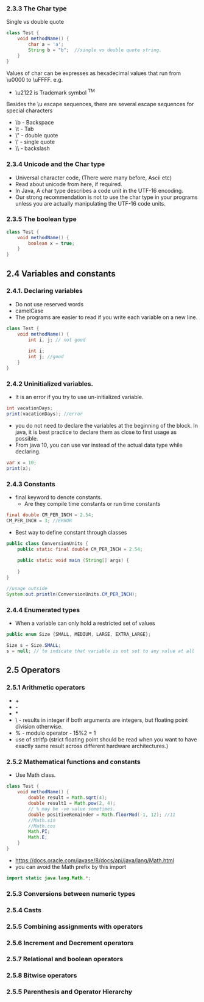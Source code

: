 ### 2.3.3 The Char type

Single vs double quote
```java
class Test {
    void methodName() {
        char a = 'a';
        String b = "b";  //single vs double quote string.
    }
}
```

Values of char can be expresses as hexadecimal values that run from \u0000 to 
\uFFFF. e.g.
* \u2122 is Trademark symbol <sup>TM</sup>

Besides the \u escape sequences, there are several escape sequences for special 
characters
* \b - Backspace
* \t - Tab
* \\" - double quote
* \\' - single quote
* \\\ - backslash

### 2.3.4 Unicode and the Char type
* Universal character code, (There were many before, Ascii etc)
* Read about unicode from here, if required.
* In Java, A char type describes a code unit in the UTF-16 encoding.
* Our strong recommendation is not to use the char type in your programs unless you are actually manipulating the 
UTF-16 code units.

### 2.3.5 The boolean type
```java
class Test {
    void methodName() {
        boolean x = true;
    }
}
```

## 2.4 Variables and constants

### 2.4.1. Declaring variables

* Do not use reserved words
* camelCase
* The programs are easier to read if you write each variable on a new line.
```java
class Test {
    void methodName() {
        int i, j; // not good
        
        int i;
        int j; //good
    }
}
```
### 2.4.2 Uninitialized variables.
* It is an error if you try to use un-initialized variable.
```java
int vacationDays;
print(vacationDays); //error
```
* you do not need to declare the variables at the beginning of the block. 
In java, it is best practice to declare them as close to first usage as possible.
* From java 10, you can use var instead of the actual data type while declaring.
```java
var x = 10;
print(x);
```

### 2.4.3 Constants

* final keyword to denote constants.
  * Are they compile time constants or run time constants
```java
final double CM_PER_INCH = 2.54;
CM_PER_INCH = 3; //ERROR
```
* Best way to define constant through classes
```java
public class ConversionUnits {
    public static final double CM_PER_INCH = 2.54;
    
    public static void main (String[] args) {
        
    }
}

//usage outside
System.out.println(ConversionUnits.CM_PER_INCH);
```

### 2.4.4 Enumerated types
* When a variable can only hold a restricted set of values
```java
public enum Size {SMALL, MEDIUM, LARGE, EXTRA_LARGE};

Size s = Size.SMALL;
s = null; // to indicate that variable is not set to any value at all
```

## 2.5 Operators

### 2.5.1 Arithmetic operators
- \+
- \-
- \*
- \\ - results in integer if both arguments are integers, but floating point division otherwise.
- \% - modulo operator - 15%2  = 1
- use of stritfp (strict floating point should be read when you want to have exactly same result across different hardware architectures.)

### 2.5.2 Mathematical functions and constants

* Use Math class.
```java
class Test {
    void methodName() {
        double result = Math.sqrt(4);
        double result1 = Math.pow(2, 4);
        // % may be -ve value sometimes.
        double positiveRemainder = Math.floorMod(-1, 12); //11
        //Math.sin
        //Math.cos
        Math.PI;
        Math.E;
    }
}
```
* https://docs.oracle.com/javase/8/docs/api/java/lang/Math.html
* you can avoid the Math prefix by this import
```java
import static java.lang.Math.*;
```
### 2.5.3 Conversions between numeric types
### 2.5.4 Casts
### 2.5.5 Combining assignments with operators
### 2.5.6 Increment and Decrement operators
### 2.5.7 Relational and boolean operators
### 2.5.8 Bitwise operators
### 2.5.5 Parenthesis and Operator Hierarchy
